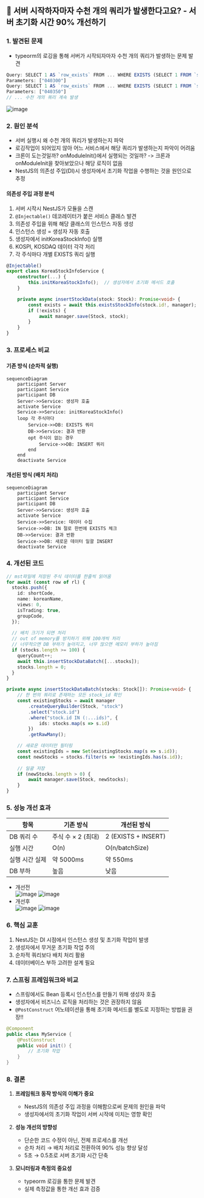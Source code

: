 ## 🚨 서버 시작하자마자 수천 개의 쿼리가 발생한다고요? - 서버 초기화 시간 90% 개선하기

### 1. 발견된 문제
- typeorm의 로깅을 통해 서버가 시작되자마자 수천 개의 쿼리가 발생하는 문제 발견
```typescript
Query: SELECT 1 AS `row_exists` FROM ... WHERE EXISTS (SELECT 1 FROM `stock` WHERE stock_id = ?) 
Parameters: ["040300"]
Query: SELECT 1 AS `row_exists` FROM ... WHERE EXISTS (SELECT 1 FROM `stock` WHERE stock_id = ?) 
Parameters: ["040350"]
// ... 수천 개의 쿼리 계속 발생
```
![image](https://github.com/user-attachments/assets/96028aa6-acbb-446d-9c2a-14212a49b977)


### 2. 원인 분석
- 서버 실행시 왜 수천 개의 쿼리가 발생하는지 파악
- 로깅작업이 되어있지 않아 어느 서비스에서 해당 쿼리가 발생하는지 파악이 어려움
- 크론이 도는것일까? onModuleInit()에서 실행되는 것일까? -> 크론과 onModuleInit을 찾아보았으나 해당 로직이 없음
- NestJS의 의존성 주입(DI)시 생성자에서 초기화 작업을 수행하는 것을 원인으로 추정

#### 의존성 주입 과정 분석
1. 서버 시작시 NestJS가 모듈을 스캔
2. `@Injectable()` 데코레이터가 붙은 서비스 클래스 발견
3. 의존성 주입을 위해 해당 클래스의 인스턴스 자동 생성
4. 인스턴스 생성 = 생성자 자동 호출
5. 생성자에서 initKoreaStockInfo() 실행
6. KOSPI, KOSDAQ 데이터 각각 처리
7. 각 주식마다 개별 EXISTS 쿼리 실행
```typescript
@Injectable()
export class KoreaStockInfoService {
    constructor(...) {
        this.initKoreaStockInfo();  // 생성자에서 초기화 메서드 호출
    }

    private async insertStockData(stock: Stock): Promise<void> {
        const exists = await this.existsStockInfo(stock.id!, manager);  // 각각의 주식마다 EXISTS 체크
        if (!exists) {
            await manager.save(Stock, stock);
        }
    }
}
```

### 3. 프로세스 비교

#### 기존 방식 (순차적 실행)
```mermaid
sequenceDiagram
    participant Server
    participant Service
    participant DB
    Server->>Service: 생성자 호출
    activate Service
    Service->>Service: initKoreaStockInfo()
    loop 각 주식마다
        Service->>DB: EXISTS 쿼리
        DB->>Service: 결과 반환
        opt 주식이 없는 경우
            Service->>DB: INSERT 쿼리
        end
    end
    deactivate Service
```

#### 개선된 방식 (배치 처리)
```mermaid
sequenceDiagram
    participant Server
    participant Service
    participant DB
    Server->>Service: 생성자 호출
    activate Service
    Service->>Service: 데이터 수집
    Service->>DB: IN 절로 한번에 EXISTS 체크
    DB->>Service: 결과 반환
    Service->>DB: 새로운 데이터 일괄 INSERT
    deactivate Service
```

### 4. 개선된 코드
```typescript
// mst파일에 저장된 주식 데이터를 한줄씩 읽어옴
for await (const row of rl) {
  stocks.push({
    id: shortCode,
    name: koreanName,
    views: 0,
    isTrading: true,
    groupCode,
  });
  
  // 배치 크기가 되면 처리
  // out of memory를 방지하기 위해 100개씩 처리
  // 너무적으면 DB 부하가 높아지고, 너무 많으면 메모리 부하가 높아짐
  if (stocks.length >= 100) {
    queryCount++;
    await this.insertStockDataBatch([...stocks]);
    stocks.length = 0;
  }
}

private async insertStockDataBatch(stocks: Stock[]): Promise<void> {
    // 한 번의 쿼리로 존재하는 모든 stock_id 확인
    const existingStocks = await manager
        .createQueryBuilder(Stock, "stock")
        .select("stock.id")
        .where("stock.id IN (:...ids)", { 
            ids: stocks.map(s => s.id) 
        })
        .getRawMany();

    // 새로운 데이터만 필터링
    const existingIds = new Set(existingStocks.map(s => s.id));
    const newStocks = stocks.filter(s => !existingIds.has(s.id));
    
    // 일괄 저장
    if (newStocks.length > 0) {
        await manager.save(Stock, newStocks);
    }
}
```


### 5. 성능 개선 효과
| 항목       | 기존 방식         | 개선된 방식              |
|----------|---------------|---------------------|
| DB 쿼리 수  | 주식 수 × 2 (최대) | 2 (EXISTS + INSERT) |
| 실행 시간    | O(n)          | O(n/batchSize)      |
| 실행 시간 실제 | 약 5000ms      | 약 550ms             |
| DB 부하    | 높음            | 낮음                  |
- 개선전<br>
![image](https://github.com/user-attachments/assets/b3cc162d-5008-4d73-accc-a5936202b9d9)
![image](https://github.com/user-attachments/assets/1c21fa71-c2e4-4e2a-8a57-61e185f24cf8)
- 개선후<br>
![image](https://github.com/user-attachments/assets/9faf3482-0a3d-4f70-9180-7a7bb830ecea)
![image](https://github.com/user-attachments/assets/460a64ba-a629-4939-b62f-2527088c290d)

### 6. 핵심 교훈
1. NestJS는 DI 시점에서 인스턴스 생성 및 초기화 작업이 발생
1. 생성자에서 무거운 초기화 작업 주의
2. 순차적 쿼리보다 배치 처리 활용
3. 데이터베이스 부하 고려한 설계 필요


### 7. 스프링 프레임워크와 비교
- 스프링에서도 Bean 등록시 인스턴스를 만들기 위해 생성자 호출
- 생성자에서 비즈니스 로직을 처리하는 것은 권장하지 않음
- `@PostConstruct` 어노테이션을 통해 초기화 메서드를 별도로 지정하는 방법을 권장!!
```java
@Component
public class MyService {
    @PostConstruct
    public void init() {
        // 초기화 작업
    }
}
```

### 8. 결론

1. **프레임워크 동작 방식의 이해가 중요**
    - NestJS의 의존성 주입 과정을 이해함으로써 문제의 원인을 파악
    - 생성자에서의 초기화 작업이 서버 시작에 미치는 영향 확인

2. **성능 개선의 방향성**
    - 단순한 코드 수정이 아닌, 전체 프로세스를 개선
    - 순차 처리 → 배치 처리로 전환하여 90% 성능 향상 달성
    - 5초 → 0.5초로 서버 초기화 시간 단축

3. **모니터링과 측정의 중요성**
    - typeorm 로깅을 통한 문제 발견
    - 실제 측정값을 통한 개선 효과 검증
